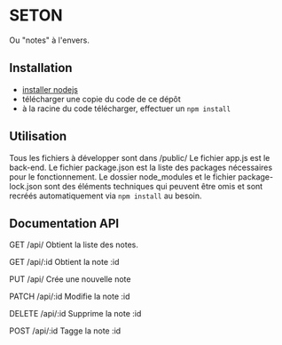 
# SETON

Ou "notes" à l'envers.

## Installation

- [installer nodejs](https://nodejs.org/en/download/prebuilt-installer)
- télécharger une copie du code de ce dépôt
- à la racine du code télécharger, effectuer un `npm install`

## Utilisation

Tous les fichiers à développer sont dans /public/
Le fichier app.js est le back-end.
Le fichier package.json est la liste des packages nécessaires pour le fonctionnement.
Le dossier node_modules et le fichier package-lock.json sont des éléments techniques qui peuvent être omis et sont recréés automatiquement via `npm install` au besoin.

## Documentation API

GET /api/
Obtient la liste des notes.

GET /api/:id
Obtient la note :id

PUT /api/
Crée une nouvelle note

PATCH /api/:id
Modifie la note :id

DELETE /api/:id
Supprime la note :id

POST /api/:id
Tagge la note :id
